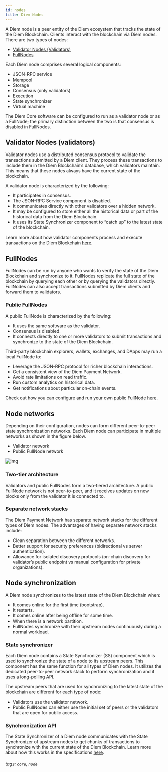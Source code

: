 ```yaml
---
id: nodes
title: Diem Nodes
---
```



A Diem node is a peer entity of the Diem ecosystem that tracks the state of the Diem Blockchain. Clients interact with the blockchain via Diem nodes. There are two types of nodes:

* [Validator Nodes (Validators)](#validator-nodes-validators)
* [FullNodes](#fullnodes)

Each Diem node comprises several logical components:
* JSON-RPC service
* Mempool
* Storage
* Consensus (only validators)
* Execution
* State synchronizer
* Virtual machine

The Diem Core software can be configured to run as a validator node or as a FullNode; the primary distinction between the two is that consensus is disabled in FullNodes.


## Validator Nodes (validators)

Validator nodes use a distributed consensus protocol to validate the transactions submitted by a Diem client. They process these transactions to include them in the Diem Blockchain’s database, which validators maintain. This means that these nodes always have the current state of the blockchain.

A validator node is characterized by the following:
* It participates in consensus.
* The JSON-RPC Service component is disabled.
* It communicates directly with other validators over a hidden network.
* It may be configured to store either all the historical data or part of the historical data from the Diem Blockchain.
* It uses its State Synchronizer component to “catch up” to the latest state of the blockchain.

Learn more about how validator components process and execute transactions on the Diem Blockchain [here](life-of-a-transaction.md).


## FullNodes

FullNodes can be run by anyone who wants to verify the state of the Diem Blockchain and synchronize to it. FullNodes replicate the full state of the blockchain by querying each other or by querying the validators directly.  FullNodes can also accept transactions submitted by Diem clients and forward them to validators.

### Public FullNodes
A public FullNode is characterized by the following:
* It uses the same software as the validator.
* Consensus is disabled.
* It connects directly to one or more validators to submit transactions and synchronize to the state of the Diem Blockchain.

Third-party blockchain explorers, wallets, exchanges, and DApps may run a local FullNode to:
* Leverage the JSON-RPC protocol for richer blockchain interactions.
* Get a consistent view of the Diem Payment Network.
* Avoid rate limitations on read traffic.
* Run custom analytics on historical data.
* Get notifications about particular on-chain events.

Check out how you can configure and run your own public FullNode [here](/node/config-deploy-fn.md).


## Node networks
Depending on their configuration, nodes can form different peer-to-peer state synchronization networks. Each Diem node can participate in multiple networks as shown in the figure below.
* Validator network
* Public FullNode network

![img](/img/docs/v-fn-network.svg)

### Two-tier architecture
Validators and public FullNodes form a two-tiered architecture. A public FullNode network is not peer-to-peer, and it receives updates on new blocks only from the validator it is connected to.


### Separate network stacks
The Diem Payment Network has separate network stacks for the different types of Diem nodes. The advantages of having separate network stacks include:
* Clean separation between the different networks.
* Better support for security preferences (bidirectional vs server authentication).
* Allowance for isolated discovery protocols (on-chain discovery for validator’s public endpoint vs manual configuration for private organizations).


## Node synchronization
A Diem node synchronizes to the latest state of the Diem Blockchain when:
* It comes online for the first time (bootstrap).
* It restarts.
* It comes online after being offline for some time.
* When there is a network partition.
* FullNodes synchronize with their upstream nodes continuously during a normal workload.

### State synchronizer
Each Diem node contains a State Synchronizer (SS) component which is used to synchronize the state of a node to its upstream peers. This component has the same function for all types of Diem nodes. It utilizes the dedicated peer-to-peer network stack to perform synchronization and it uses a long-polling API.

The upstream peers that are used for synchronizing to the latest state of the blockchain are different for each type of node:
* Validators use the validator network.
* Public FullNodes can either use the initial set of peers or the validators that are open for public access.

### Synchronization API
The State Synchronizer of a Diem node communicates with the State Synchronizer of upstream nodes to get chunks of transactions to synchronize with the current state of the Diem Blockchain. Learn more about how this works in the specifications [here](https://github.com/diem/diem/tree/master/specifications/state_sync).


###### tags: `core`, `node`
